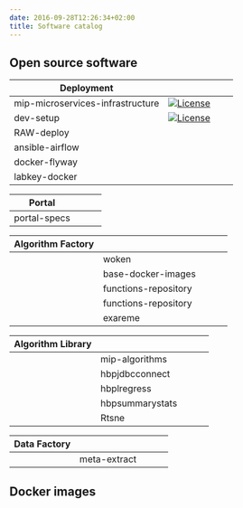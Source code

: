 ```yaml
---
date: 2016-09-28T12:26:34+02:00
title: Software catalog
---
```


## Open source software

| Deployment                                  |   |   |   |
|---------------------------------------------|---|---|---|
| mip-microservices-infrastructure            | [![License](https://img.shields.io/badge/license-Apache2.0-blue.svg)](https://github.com/LREN-CHUV/mip-microservices-infrastructure/blob/master/LICENSE.md) | |   |
| dev-setup                                   | [![License](https://img.shields.io/badge/license-Apache2.0-blue.svg)](https://github.com/LREN-CHUV/dev-setup/blob/master/LICENSE.md)  |   |   |
| RAW-deploy                                  |   |   |   |
| ansible-airflow                             |   |   |   |
| docker-flyway                               |   |   |   |
| labkey-docker                               |   |   |   |

| Portal                                      |   |   |   |
|---------------------------------------------|---|---|---|
| portal-specs                                |   |   |   |

| Algorithm Factory |                                  |   |   |   |
|-------------------|----------------------------------|---|---|---|
|                   | woken                            |   |   |   |
|                   | base-docker-images               |   |   |   |
|                   | functions-repository             |   |   |   |
|                   | functions-repository             |   |   |   |
|                   | exareme                          |   |   |   |

| Algorithm Library |                                  |   |   |   |
|-------------------|----------------------------------|---|---|---|
|                   | mip-algorithms                   |   |   |   |
|                   | hbpjdbcconnect                   |   |   |   |
|                   | hbplregress                      |   |   |   |
|                   | hbpsummarystats                  |   |   |   |
|                   | Rtsne                            |   |   |   |

| Data Factory      |                                  |   |   |   |
|-------------------|----------------------------------|---|---|---|
|                   | meta-extract                     |   |   |   |

## Docker images
